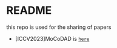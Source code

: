 # README
this repo is used for the sharing of papers



- [ICCV2023]MoCoDAD is [`here`](/[ICCV2023]MoCoDAD)

